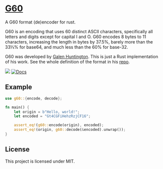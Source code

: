 # [G60](https://crates.io/crates/g60)
A G60 format (de)encoder for rust.

G60 is an encoding that uses 60 distinct ASCII characters, specifically all letters and digits except for capital I and O.
G60 encodes 8 bytes to 11 characters, increasing the length in bytes by 37.5%, barely more than the 33⅓% for base64, and much less than the 60% for base-32.

G60 was developed by [Galen Huntington](https://github.com/galenhuntington). This is just a Rust implementation of his work. See the whole definition of the format in his [repo](https://github.com/galenhuntington/g60).

[![](https://img.shields.io/crates/v/g60.svg)](https://crates.io/crates/g60)
[![Docs](https://docs.rs/g60/badge.svg)](https://docs.rs/g60)

## Example

```rust
use g60::{encode, decode};

fn main() {
    let origin = b"Hello, world!";
    let encoded = "Gt4CGFiHehzRzjCF16";

    assert_eq!(g60::encode(origin), encoded);
    assert_eq!(origin, g60::decode(&encoded).unwrap());
}
```

## License

This project is licensed under MIT.